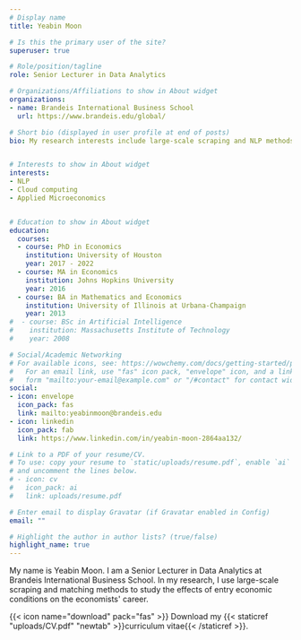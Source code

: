```yaml
---
# Display name
title: Yeabin Moon

# Is this the primary user of the site?
superuser: true

# Role/position/tagline
role: Senior Lecturer in Data Analytics

# Organizations/Affiliations to show in About widget
organizations:
- name: Brandeis International Business School
  url: https://www.brandeis.edu/global/

# Short bio (displayed in user profile at end of posts)
bio: My research interests include large-scale scraping and NLP methods to study microeconoimc matters.


# Interests to show in About widget
interests:
- NLP
- Cloud computing
- Applied Microeconomics


# Education to show in About widget
education:
  courses:
  - course: PhD in Economics
    institution: University of Houston
    year: 2017 - 2022
  - course: MA in Economics
    institution: Johns Hopkins University
    year: 2016    
  - course: BA in Mathematics and Economics
    institution: University of Illinois at Urbana-Champaign
    year: 2013
#  - course: BSc in Artificial Intelligence
#    institution: Massachusetts Institute of Technology
#    year: 2008

# Social/Academic Networking
# For available icons, see: https://wowchemy.com/docs/getting-started/page-builder/#icons
#   For an email link, use "fas" icon pack, "envelope" icon, and a link in the
#   form "mailto:your-email@example.com" or "/#contact" for contact widget.
social:
- icon: envelope
  icon_pack: fas
  link: mailto:yeabinmoon@brandeis.edu
- icon: linkedin
  icon_pack: fab
  link: https://www.linkedin.com/in/yeabin-moon-2864aa132/

# Link to a PDF of your resume/CV.
# To use: copy your resume to `static/uploads/resume.pdf`, enable `ai` icons in `params.toml`,
# and uncomment the lines below.
# - icon: cv
#   icon_pack: ai
#   link: uploads/resume.pdf

# Enter email to display Gravatar (if Gravatar enabled in Config)
email: ""

# Highlight the author in author lists? (true/false)
highlight_name: true
---
```


My name is Yeabin Moon. I am a Senior Lecturer in Data Analytics at Brandeis International Business School. In my research, I use large-scale scraping and matching methods to study the effects of entry economic conditions on the economists' career.

{{< icon name="download" pack="fas" >}} Download my {{< staticref "uploads/CV.pdf" "newtab" >}}curriculum vitae{{< /staticref >}}.
